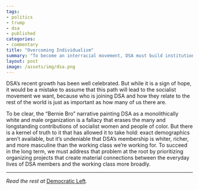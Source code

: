```yaml
---
tags:
- politics
- trump
- dsa
- published
categories:
- commentary
title: "Overcoming Individualism"
summary: "To become an interracial movement, DSA must build institutions."
layout: post
image: /assets/img/dsa.png
---
```

DSA’s recent growth has been well celebrated. But while it is a sign of hope, it would be a mistake to assume that this path will lead to the socialist movement we want, because who is joining DSA and how they relate to the rest of the world is just as important as how many of us there are.

To be clear, the “Bernie Bro” narrative painting DSA as a monolithically white and male organization is a fallacy that erases the many and longstanding contributions of socialist women and people of color. But there is a kernel of truth to it that has allowed it to take hold: exact demographics aren’t available, but it’s undeniable that DSA’s membership is whiter, richer, and more masculine than the working class we’re working for. To succeed in the long term, we must address that problem at the root by prioritizing organizing projects that create material connections between the everyday lives of DSA members and the working class more broadly.

---

_Read the rest at_ [Democratic Left](http://www.dsausa.org/overcoming_individualism).

